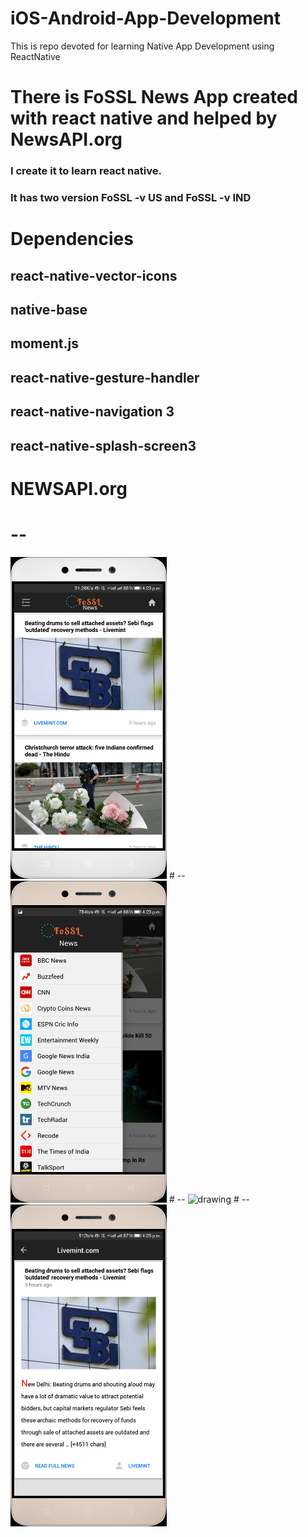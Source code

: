# iOS-Android-App-Development
This is repo devoted for learning Native App Development using ReactNative
# There is FoSSL News App created with react native and helped by NewsAPI.org
### I create it to learn react native.
### It has two version FoSSL -v US and FoSSL -v IND
# Dependencies
## react-native-vector-icons
## native-base
## moment.js
## react-native-gesture-handler
## react-native-navigation 3
## react-native-splash-screen3
# NEWSAPI.org
# --
<img src="/src/fossl1.jpg" alt="drawing" width="250"/>
# --
<img src="/src/fossl2.jpg" alt="drawing" width="250"/>
# --
<img src="/src/fossl3.jpg" alt="drawing" width="250"/>
# --
<img src="/src/fossl4.jpg" alt="drawing" width="250"/>
